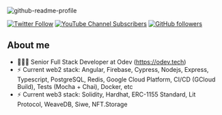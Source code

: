 

![github-readme-profile](https://user-images.githubusercontent.com/22874642/182284838-a7a148a2-e667-46b6-80e3-7ea08612ef6c.png)


[![Twitter Follow](https://img.shields.io/twitter/follow/jmbl1685?style=social)](https://twitter.com/jmbl1685)
[![YouTube Channel Subscribers](https://img.shields.io/youtube/channel/subscribers/UCO2Ugy7W2xHZ6sDGBiRizrg?style=social)](https://www.youtube.com/channel/UCO2Ugy7W2xHZ6sDGBiRizrg?sub_confirmation=1)
[![GitHub followers](https://img.shields.io/github/followers/jmbl1685?style=social)](https://github.com/jmbl1685)

## About me

- 👨🏻‍💻 Senior Full Stack Developer at Odev (https://odev.tech)
- ⚡️ Current web2 stack: Angular, Firebase, Cypress, Nodejs, Express, Typescript, PostgreSQL, Redis, Google Cloud Platform, CI/CD (GCloud Build), Tests (Mocha + Chai), Docker, etc
- ⚡️ Current web3 stack: Solidity, Hardhat, ERC-1155 Standard, Lit Protocol, WeaveDB, Siwe, NFT.Storage
